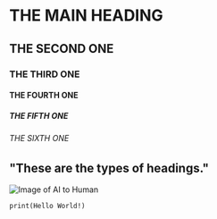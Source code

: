# THE MAIN HEADING
## THE SECOND ONE
### THE THIRD ONE
#### THE FOURTH ONE
##### THE FIFTH ONE
###### THE SIXTH ONE

"These are the types of headings."
--
![Image of AI to Human](https://www.imf.org/-/media/Images/IMF/FANDD/hero/2023/December/hero-B2B.ashx)

```
print(Hello World!)
```
